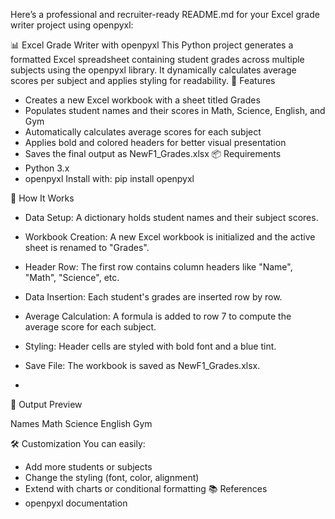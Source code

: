 Here’s a professional and recruiter-ready README.md for your Excel grade writer project using openpyxl:

📊 Excel Grade Writer with openpyxl
This Python project generates a formatted Excel spreadsheet containing student grades across multiple subjects using the openpyxl library. It dynamically calculates average scores per subject and applies styling for readability.
🚀 Features
- Creates a new Excel workbook with a sheet titled Grades
- Populates student names and their scores in Math, Science, English, and Gym
- Automatically calculates average scores for each subject
- Applies bold and colored headers for better visual presentation
- Saves the final output as NewF1_Grades.xlsx
📦 Requirements
- Python 3.x
- openpyxl
Install with:
pip install openpyxl


🧠 How It Works
- Data Setup: A dictionary holds student names and their subject scores.
- Workbook Creation: A new Excel workbook is initialized and the active sheet is renamed to "Grades".
- Header Row: The first row contains column headers like "Name", "Math", "Science", etc.
- Data Insertion: Each student's grades are inserted row by row.
- Average Calculation: A formula is added to row 7 to compute the average score for each subject.
- Styling: Header cells are styled with bold font and a blue tint.
- Save File: The workbook is saved as NewF1_Grades.xlsx.

- 
📁 Output Preview

Names  Math  Science  English  Gym   

🛠️ Customization
You can easily:
- Add more students or subjects
- Change the styling (font, color, alignment)
- Extend with charts or conditional formatting
📚 References
- openpyxl documentation


